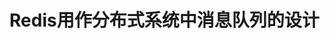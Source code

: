 <!--
 * @Author: zzzzztw
 * @Date: 2023-04-19 15:47:13
 * @LastEditors: Do not edit
 * @LastEditTime: 2023-04-19 15:50:14
 * @FilePath: /myLearning/Redislearn/12Redis中消息队列的设计.md
-->
# Redis用作分布式系统中消息队列的设计

